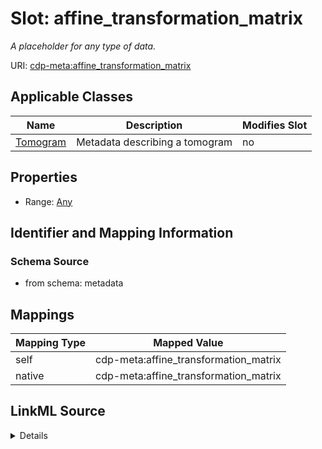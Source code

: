 

# Slot: affine_transformation_matrix


_A placeholder for any type of data._



URI: [cdp-meta:affine_transformation_matrix](metadataaffine_transformation_matrix)



<!-- no inheritance hierarchy -->





## Applicable Classes

| Name | Description | Modifies Slot |
| --- | --- | --- |
| [Tomogram](Tomogram.md) | Metadata describing a tomogram |  no  |







## Properties

* Range: [Any](Any.md)





## Identifier and Mapping Information







### Schema Source


* from schema: metadata




## Mappings

| Mapping Type | Mapped Value |
| ---  | ---  |
| self | cdp-meta:affine_transformation_matrix |
| native | cdp-meta:affine_transformation_matrix |




## LinkML Source

<details>
```yaml
name: affine_transformation_matrix
description: A placeholder for any type of data.
from_schema: metadata
rank: 1000
alias: affine_transformation_matrix
owner: Tomogram
domain_of:
- Tomogram
range: Any
inlined: true
inlined_as_list: true

```
</details>